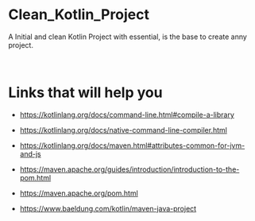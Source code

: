 # Clean_Kotlin_Project
A Initial and clean Kotlin Project with essential, is the base to create anny project.

<br>

# Links that will help you

 - https://kotlinlang.org/docs/command-line.html#compile-a-library

  - https://kotlinlang.org/docs/native-command-line-compiler.html

   - https://kotlinlang.org/docs/maven.html#attributes-common-for-jvm-and-js

  - https://maven.apache.org/guides/introduction/introduction-to-the-pom.html

 - https://maven.apache.org/pom.html

 - https://www.baeldung.com/kotlin/maven-java-project
